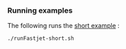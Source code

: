 ### Running examples

The following runs the [short example](fastjet-short.cc) :

  ```bash
  ./runFastjet-short.sh
  ```
